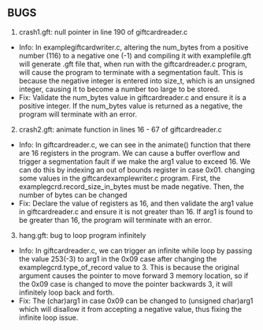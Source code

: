 ## BUGS

1. crash1.gft: null pointer in line 190 of giftcardreader.c
* Info: In examplegiftcardwriter.c, altering the num_bytes from a positive number (116) to a negative one (-1) and compiling it with examplefile.gft will generate .gft file that, when run with the giftcardreader.c program, will cause the program to terminate with a segmentation fault. This is because the negative integer is entered into size_t, which is an unsigned integer, causing it to become a number too large to be stored.
* Fix: Validate the num_bytes value in giftcardreader.c and ensure it is a positive integer. If the num_bytes value is returned as a negative, the program will terminate with an error.

2. crash2.gft: animate function in lines 16 - 67 of giftcardreader.c
* Info: In giftcardreader.c, we can see in the animate() function that there are 16 registers in the program. We can cause a buffer overflow and trigger a segmentation fault if we make the arg1 value to exceed 16. We can do this by indexing an out of bounds register in case 0x01. changing some values in the giftcardexamplewriter.c program. First, the examplegcrd.record_size_in_bytes must be made negative. Then, the number of bytes can be changed
* Fix: Declare the value of registers as 16, and then validate the arg1 value in giftcardreader.c and ensure it is not greater than 16. If arg1 is found to be greater than 16, the program will terminate with an error.

3. hang.gft: bug to loop program infinitely
* Info: In giftcardreader.c, we can trigger an infinite while loop by passing the value 253(-3) to arg1 in the 0x09 case after changing the examplegcrd.type_of_record value to 3. This is because the original argument causes the pointer to move forward 3 memory location, so if the 0x09 case is changed to move the pointer backwards 3, it will infinitely loop back and forth.
* Fix: The (char)arg1 in case 0x09 can be changed to (unsigned char)arg1 which will disallow it from accepting a negative value, thus fixing the infinite loop issue.